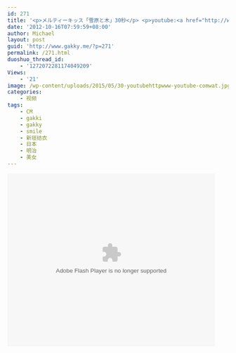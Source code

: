 ```yaml
---
id: 271
title: '<p>メルティーキッス「雪原と木」30秒</p> <p>youtube:<a href="http://www.youtube.com/watch?v=wgdWYeXTIQY" target="_blank">http://www.youtube.com/watch?v=wgdWYeXTIQY</a> </p>'
date: '2012-10-16T07:59:59+08:00'
author: Michael
layout: post
guid: 'http://www.gakky.me/?p=271'
permalink: /271.html
duoshuo_thread_id:
    - '1272072281174049209'
Views:
    - '21'
image: /wp-content/uploads/2015/05/30-youtubehttpwww-youtube-comwat.jpg
categories:
    - 视频
tags:
    - CM
    - gakki
    - gakky
    - smile
    - 新垣结衣
    - 日本
    - 明治
    - 美女
---
```


<object height="394" width="473"><param name="allowscriptaccess" value="sameDomain"></param><param name="wmode" value="transparent"></param><param name="movie" value="http://player.youku.com/player.php/sid/115686843/v.swf"></param><param name="allowfullscreen" value="true"></param><embed allowfullscreen="true" allowscriptaccess="sameDomain" height="394" src="http://player.youku.com/player.php/sid/115686843/v.swf" type="application/x-shockwave-flash" width="473" wmode="transparent"></embed></object>